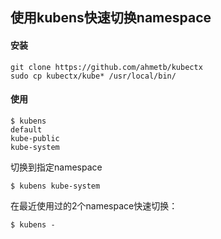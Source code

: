 ## 使用kubens快速切换namespace

#### 安装

```shell
git clone https://github.com/ahmetb/kubectx
sudo cp kubectx/kube* /usr/local/bin/
```
#### 使用

```shell
$ kubens
default
kube-public
kube-system
```

切换到指定namespace

```shell
$ kubens kube-system
```

在最近使用过的2个namespace快速切换：

```shell
$ kubens -
```

